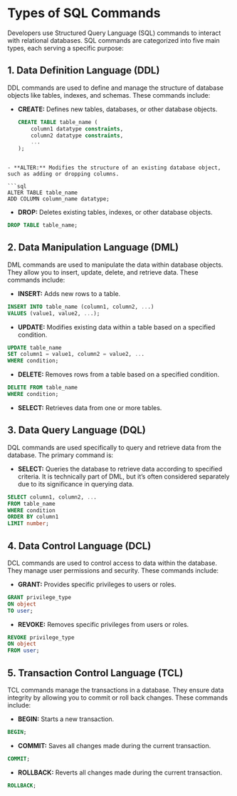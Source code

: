 # Types of SQL Commands

Developers use Structured Query Language (SQL) commands to interact with relational databases. SQL commands are categorized into five main types, each serving a specific purpose:

## 1. Data Definition Language (DDL)

DDL commands are used to define and manage the structure of database objects like tables, indexes, and schemas. These commands include:

- **CREATE:** Defines new tables, databases, or other database objects.
  ```sql
  CREATE TABLE table_name (
      column1 datatype constraints,
      column2 datatype constraints,
      ...
  );

```

- **ALTER:** Modifies the structure of an existing database object, such as adding or dropping columns.

```sql
ALTER TABLE table_name
ADD COLUMN column_name datatype;
```

- **DROP:**  Deletes existing tables, indexes, or other database objects.

```sql
DROP TABLE table_name;
```

## 2. Data Manipulation Language (DML)

DML commands are used to manipulate the data within database objects. They allow you to insert, update, delete, and retrieve data. These commands include:

- **INSERT:** Adds new rows to a table.

```sql
INSERT INTO table_name (column1, column2, ...)
VALUES (value1, value2, ...);
```

- **UPDATE:** Modifies existing data within a table based on a specified condition.

```sql
UPDATE table_name
SET column1 = value1, column2 = value2, ...
WHERE condition;
```

- **DELETE:** Removes rows from a table based on a specified condition.

```sql
DELETE FROM table_name
WHERE condition;
```

- **SELECT:** Retrieves data from one or more tables.

## 3. Data Query Language (DQL)

DQL commands are used specifically to query and retrieve data from the database. The primary command is:

- **SELECT:** Queries the database to retrieve data according to specified criteria. It is technically part of DML, but it’s often considered separately due to its significance in querying data.

```sql
SELECT column1, column2, ...
FROM table_name
WHERE condition
ORDER BY column1
LIMIT number;
```

## 4. Data Control Language (DCL)

DCL commands are used to control access to data within the database. They manage user permissions and security. These commands include:

- **GRANT:** Provides specific privileges to users or roles.

```sql
GRANT privilege_type
ON object
TO user;
```

- **REVOKE:** Removes specific privileges from users or roles.

```sql
REVOKE privilege_type
ON object
FROM user;
```

## 5. Transaction Control Language (TCL)

TCL commands manage the transactions in a database. They ensure data integrity by allowing you to commit or roll back changes. These commands include:

- **BEGIN:** Starts a new transaction.

```sql
BEGIN;
```

- **COMMIT:** Saves all changes made during the current transaction.

```sql
COMMIT;
```

- **ROLLBACK:** Reverts all changes made during the current transaction.

```sql
ROLLBACK;
```
